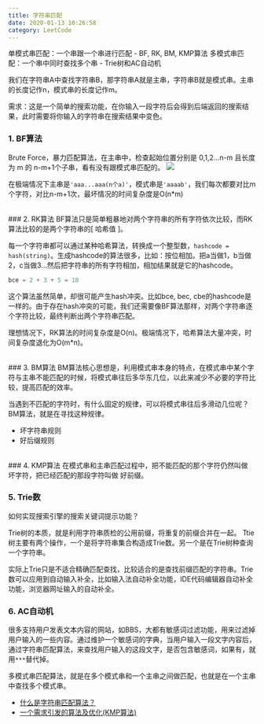 ```yaml
---
title: 字符串匹配
date: 2020-01-13 10:26:58
category: LeetCode
---
```

单模式串匹配：一个串跟一个串进行匹配 - BF, RK, BM, KMP算法
多模式串匹配：一个串中同时查找多个串 - Trie树和AC自动机

我们在字符串A中查找字符串B，那字符串A就是主串，字符串B就是模式串。主串的长度记作n，模式串的长度记作m。

需求：这是一个简单的搜索功能，在你输入一段字符后会得到后端返回的搜索结果，此时需要将你输入的字符串在搜索结果中变色。

### 1. BF算法
Brute Force，暴力匹配算法，在主串中，检查起始位置分别是 0,1,2...n-m 且长度为 m 的 n-m+1个子串，看有没有跟模式串匹配的。
<img src="1.jpg" />

在极端情况下主串是`'aaa...aaa(n个a)'`，模式串是`'aaaab'`，我们每次都要对比m个字符，对比n-m+1次，最坏情况的时间复杂度是O(n*m)


<br/>
### 2. RK算法
BF算法只是简单粗暴地对两个字符串的所有字符依次比较，而RK算法比较的是两个字符串的[ 哈希值 ]。

每一个字符串都可以通过某种哈希算法，转换成一个整型数，`hashcode = hash(string)`。生成hashcode的算法很多，比如：按位相加。把a当做1，b当做2，c当做3...然后把字符串的所有字符相加，相加结果就是它的hashcode。

```js
bce = 2 + 3 + 5 = 10
```
这个算法虽然简单，却很可能产生hash冲突。比如bce, bec, cbe的hashcode是一样的。由于存在hash冲突的可能，我们还需要像BF算法那样，对两个字符串逐个字符比较，最终判断出两个字符串匹配。

理想情况下，RK算法的时间复杂度是O(n)。极端情况下，哈希算法大量冲突，时间复杂度退化为O(m*n)。


<br/>
### 3. BM算法
BM算法核心思想是，利用模式串本身的特点，在模式串中某个字符与主串不能匹配的时候，将模式串往后多华东几位，以此来减少不必要的字符比较，提高匹配的效率。

当遇到不匹配的字符时，有什么固定的规律，可以将模式串往后多滑动几位呢？BM算法，就是在寻找这种规律。

- 坏字符串规则
- 好后缀规则


<br/>
### 4. KMP算法
在模式串和主串匹配过程中，把不能匹配的那个字符仍然叫做 坏字符，把已经匹配的那段字符叫做 好前缀。


### 5. Trie数
如何实现搜索引擎的搜索关键词提示功能？

Trie树的本质，就是利用字符串质检的公用前缀，将重复的前缀合并在一起。
Ttie树主要有两个操作，一个是将字符串集合构造成Trie数。另一个是在Trie树种查询一个字符串。

实际上Trie只是不适合精确匹配查找，比较适合的是查找前缀匹配的字符串。Trie数可以应用到自动输入补全，比如输入法自动补全功能，IDE代码编辑器自动补全功能，浏览器网址输入的自动补全。


### 6. AC自动机
很多支持用户发表文本内容的网站，如BBS，大都有敏感词过滤功能，用来过滤掉用户输入的一些内容。通过维护一个敏感词的字典，当用户输入一段文字内容后，通过字符串匹配算法，来查找用户输入的这段文字，是否包含敏感词，如果有，就用`***`替代掉。

多模式串匹配算法，就是在多个模式串和一个主串之间做匹配，也就是在一个主串中查找多个模式串。

- [什么是字符串匹配算法？](https://mp.weixin.qq.com/s/67uf7pRxXh7Iwm7MMpqJoA)
- [一个需求引发的算法及优化(KMP算法)](https://juejin.im/post/5a30c011f265da43333e63b9)